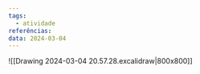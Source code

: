 ```yaml
---
tags:
  - atividade
referências: 
data: 2024-03-04
---
```

![[Drawing 2024-03-04 20.57.28.excalidraw|800x800]]